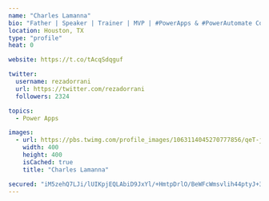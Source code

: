 ```yaml
---
name: "Charles Lamanna"
bio: "Father | Speaker | Trainer | MVP | #PowerApps & #PowerAutomate Community Super User | YouTuber Right-pointing triangle http://youtube.com/c/rezadorrani | Learn - Share - Clockwise rightwards and leftwards open circle arrows"
location: Houston, TX
type: "profile"
heat: 0

website: https://t.co/tAcqSdqguf

twitter:
  username: rezadorrani
  url: https://twitter.com/rezadorrani
  followers: 2324

topics:
  - Power Apps

images:
  - url: https://pbs.twimg.com/profile_images/1063114045270777856/qeT-jpWr_400x400.jpg
    width: 400
    height: 400
    isCached: true
    title: "Charles Lamanna"

secured: "iM5zehQ7LJi/lUIKpjEQLAbiD9JxYl/+HmtpDrlO/BeWFcWmsvlih44ptyJ+3iDONaCK6PoWRJ5kTHJeZNUBVyK1xWOOgeZGyLjAjZ56v5E4Ei6Am29Aw/cIVEN1NUutaqTwvODRwhLWan7hHSSPllNrJALN62n3qrkpB6ADswWX67x/EEm+d+XcUnNMEqs76iRSKm6Yvq5DhzvQndS40dYsLJMBgfLc4W6+/ySZ9bHrT9J64/IJF8RfHnzu9AK78mehe/5vgI31TlVpNRNTPOPO+aJ08TuJSARVMJx7MJA9zNQZEx2C5uo6+hMNeSoJI6aLwuBSMC5yl4wyFiIunQKlJPC98qxXbqG6rYHXT8NOHsfvEOf7iIwVus+Edox5Yel7MQoVpo2UEs5S90W2pwR+3GdruobVT51GfXgkNm8=;ZlhG2tgcHRcfXC1jY/GTZg=="
---
```


